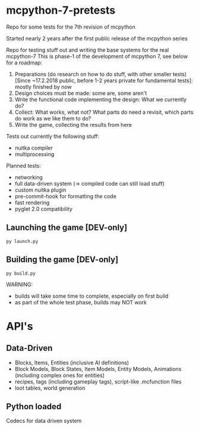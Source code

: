 # mcpython-7-pretests
Repo for some tests for the 7th revision of mcpython

Started nearly 2 years after the first public release of the mcpython series


Repo for testing stuff out and writing the base systems for the real mcpython-7
This is phase-1 of the development of mcpython 7, see below for a roadmap:
1. Preparations (do research on how to do stuff, with other smaller tests) 
   [Since ~17.2.2018 public, before 1-2 years private for fundamental tests]: mostly finished by now
2. Design choices must be made: some are, some aren't
3. Write the functional code implementing the design: What we currently do?
4. Collect: What works, what not? What parts do need a revisit, which parts do work as we like them to do?
5. Write the game, collecting the results from here


Tests out currently the following stuff:
- nuitka compiler
- multiprocessing

Planned tests:
- networking
- full data-driven system (-> compiled code can still load stuff)
- custom nuitka plugin
- pre-commit-hook for formatting the code
- fast rendering
- pyglet 2.0 compatibility

Launching the game [DEV-only]
-
```shell
py launch.py
```

Building the game [DEV-only]
-
```shell
py build.py
```

WARNING: 
- builds will take some time to complete, especially on first build
- as part of the whole test phase, builds may NOT work


# API's

Data-Driven
-

- Blocks, Items, Entities (inclusive AI definitions)
- Block Models, Block States, Item Models, Entity Models, Animations (including complex ones for entities)
- recipes, tags (including gameplay tags), script-like .mcfunction files
- loot tables, world generation

Python loaded
-

Codecs for data driven system

